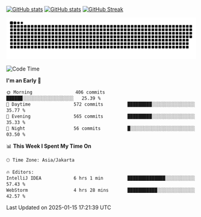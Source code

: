 [![GitHub stats](https://github-readme-stats.vercel.app/api?username=aurelioklv&card_width=500&show_icons=true&rank_icon=github&theme=solarized-dark#gh-dark-mode-only)](https://github.com/anuraghazra/github-readme-stats#gh-dark-mode-only)
[![GitHub stats](https://github-readme-stats.vercel.app/api?username=aurelioklv&card_width=500&show_icons=true&rank_icon=github&theme=buefy#gh-light-mode-only)](https://github.com/anuraghazra/github-readme-stats#gh-light-mode-only)
[![GitHub Streak](https://streak-stats.demolab.com/?user=aurelioklv&card_width=336&theme=solarized-dark)](https://git.io/streak-stats)

<picture>
  <source media="(prefers-color-scheme: dark)" srcset="https://raw.githubusercontent.com/aurelioklv/aurelioklv/snake-output/github-contribution-grid-snake-dark.svg">
  <source media="(prefers-color-scheme: light)" srcset="https://raw.githubusercontent.com/aurelioklv/aurelioklv/snake-output/github-contribution-grid-snake.svg">
  <img alt="github contribution grid snake animation" src="https://raw.githubusercontent.com/aurelioklv/aurelioklv/snake-output/github-contribution-grid-snake.svg">
</picture>

<!--START_SECTION:waka-->
![Code Time](http://img.shields.io/badge/Code%20Time-959%20hrs%2019%20mins-blue)

**I'm an Early 🐤** 

```text
🌞 Morning                406 commits         ██████░░░░░░░░░░░░░░░░░░░   25.39 % 
🌆 Daytime                572 commits         █████████░░░░░░░░░░░░░░░░   35.77 % 
🌃 Evening                565 commits         █████████░░░░░░░░░░░░░░░░   35.33 % 
🌙 Night                  56 commits          █░░░░░░░░░░░░░░░░░░░░░░░░   03.50 % 
```


📊 **This Week I Spent My Time On** 

```text
🕑︎ Time Zone: Asia/Jakarta

🔥 Editors: 
IntelliJ IDEA            6 hrs 1 min         ██████████████░░░░░░░░░░░   57.43 % 
WebStorm                 4 hrs 28 mins       ███████████░░░░░░░░░░░░░░   42.57 % 
```


 Last Updated on 2025-01-15 17:21:39 UTC
<!--END_SECTION:waka-->
